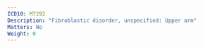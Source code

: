 ```yaml
---
ICD10: M7292
Description: "Fibroblastic disorder, unspecified: Upper arm"
Matters: No
Weight: 0
---
```

